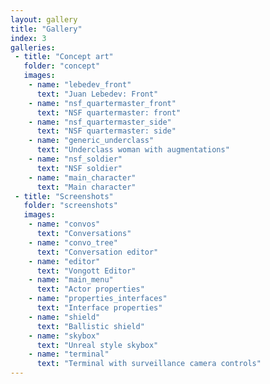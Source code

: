 ```yaml
---
layout: gallery
title: "Gallery"
index: 3
galleries:
 - title: "Concept art"
   folder: "concept"
   images:
    - name: "lebedev_front"
      text: "Juan Lebedev: Front"
    - name: "nsf_quartermaster_front"
      text: "NSF quartermaster: front"
    - name: "nsf_quartermaster_side"
      text: "NSF quartermaster: side"
    - name: "generic_underclass"
      text: "Underclass woman with augmentations"
    - name: "nsf_soldier"
      text: "NSF soldier"
    - name: "main_character"
      text: "Main character"
 - title: "Screenshots"
   folder: "screenshots"
   images:
    - name: "convos"
      text: "Conversations"
    - name: "convo_tree"
      text: "Conversation editor"
    - name: "editor"
      text: "Vongott Editor"
    - name: "main_menu"
      text: "Actor properties"
    - name: "properties_interfaces"
      text: "Interface properties"
    - name: "shield"
      text: "Ballistic shield"
    - name: "skybox"
      text: "Unreal style skybox"
    - name: "terminal"
      text: "Terminal with surveillance camera controls"
---
```


